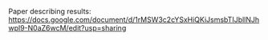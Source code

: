 Paper describing results: https://docs.google.com/document/d/1rMSW3c2cYSxHiQKiJsmsbTIJbllNJhwpl9-N0aZ6wcM/edit?usp=sharing
